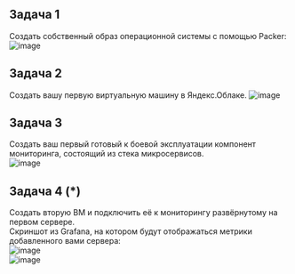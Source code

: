 ## Задача 1
Создать собственный образ операционной системы с помощью Packer:  
![image](https://user-images.githubusercontent.com/22905019/155099678-5b6f703f-c848-41c3-bdaf-0483bb114da7.png)  
## Задача 2
Создать вашу первую виртуальную машину в Яндекс.Облаке.
![image](https://user-images.githubusercontent.com/22905019/155117163-69eb4581-08ec-43bd-b86b-2e6b2e53784c.png)  

## Задача 3

Создать ваш первый готовый к боевой эксплуатации компонент мониторинга, состоящий из стека микросервисов.  
![image](https://user-images.githubusercontent.com/22905019/155122948-93324d27-45c6-4fbf-a965-c28d055c534b.png)  

## Задача 4 (*)

Создать вторую ВМ и подключить её к мониторингу развёрнутому на первом сервере.  
Скриншот из Grafana, на котором будут отображаться метрики добавленного вами сервера:  
![image](https://user-images.githubusercontent.com/22905019/155484664-3fc479a6-1564-4ce0-aa82-ce8b09fbb3ce.png)  
![image](https://user-images.githubusercontent.com/22905019/155484801-5fff6e14-e3c9-475d-8013-b7f1b8756940.png)  


